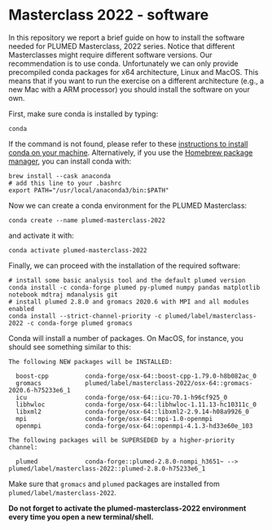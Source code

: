 # Masterclass 2022 - software

In this repository we report a brief guide on how to install the software needed for PLUMED Masterclass, 2022 series.
Notice that different Masterclasses might require different software versions.
Our recommendation is to use conda. Unfortunately we can only provide precompiled conda packages for x64 architecture, Linux and MacOS.
This means that if you want to run the exercise on a different architecture (e.g., a new Mac with a ARM processor) you should install the software on your own.

First, make sure conda is installed by typing:
```
conda
```
If the command is not found, please refer to these [instructions to install conda on your machine](https://docs.conda.io/en/latest/miniconda.html).
Alternatively, if you use the [Homebrew package manager](https://brew.sh/), you can install conda with:
```
brew install --cask anaconda
# add this line to your .bashrc
export PATH="/usr/local/anaconda3/bin:$PATH"
```

Now we can create a conda environment for the PLUMED Masterclass:
```
conda create --name plumed-masterclass-2022
```

and activate it with:
```
conda activate plumed-masterclass-2022
```

Finally, we can proceed with the installation of the required software:
```
# install some basic analysis tool and the default plumed version
conda install -c conda-forge plumed py-plumed numpy pandas matplotlib notebook mdtraj mdanalysis git
# install plumed 2.8.0 and gromacs 2020.6 with MPI and all modules enabled
conda install --strict-channel-priority -c plumed/label/masterclass-2022 -c conda-forge plumed gromacs
```

Conda will install a number of packages.
On MacOS, for instance, you should see something similar to this:
```
The following NEW packages will be INSTALLED:

  boost-cpp          conda-forge/osx-64::boost-cpp-1.79.0-h8b082ac_0
  gromacs            plumed/label/masterclass-2022/osx-64::gromacs-2020.6-h75233e6_1
  icu                conda-forge/osx-64::icu-70.1-h96cf925_0
  libhwloc           conda-forge/osx-64::libhwloc-1.11.13-hc10311c_0
  libxml2            conda-forge/osx-64::libxml2-2.9.14-h08a9926_0
  mpi                conda-forge/osx-64::mpi-1.0-openmpi
  openmpi            conda-forge/osx-64::openmpi-4.1.3-hd33e60e_103

The following packages will be SUPERSEDED by a higher-priority channel:

  plumed             conda-forge::plumed-2.8.0-nompi_h3651~ --> plumed/label/masterclass-2022::plumed-2.8.0-h75233e6_1
```
 Make sure that `gromacs` and `plumed` packages are installed from `plumed/label/masterclass-2022`.
 
 **Do not forget to activate the plumed-masterclass-2022 environment every time you open a new terminal/shell.**

